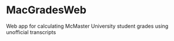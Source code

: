 # MacGradesWeb
Web app for calculating McMaster University student grades using unofficial transcripts
